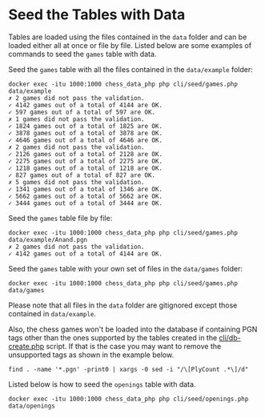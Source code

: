 # Seed the Tables with Data

Tables are loaded using the files contained in the `data` folder and can be loaded either all at once or file by file. Listed below are some examples of commands to seed the `games` table with data.

Seed the `games` table with all the files contained in the `data/example` folder:

```text
docker exec -itu 1000:1000 chess_data_php php cli/seed/games.php data/example
✗ 2 games did not pass the validation.
✓ 4142 games out of a total of 4144 are OK.
✓ 597 games out of a total of 597 are OK.
✗ 1 games did not pass the validation.
✓ 1824 games out of a total of 1825 are OK.
✓ 3878 games out of a total of 3878 are OK.
✓ 4646 games out of a total of 4646 are OK.
✗ 2 games did not pass the validation.
✓ 2126 games out of a total of 2128 are OK.
✓ 2275 games out of a total of 2275 are OK.
✓ 1218 games out of a total of 1218 are OK.
✓ 827 games out of a total of 827 are OK.
✗ 5 games did not pass the validation.
✓ 1341 games out of a total of 1346 are OK.
✓ 5662 games out of a total of 5662 are OK.
✓ 3444 games out of a total of 3444 are OK.
```

Seed the `games` table file by file:

```text
docker exec -itu 1000:1000 chess_data_php php cli/seed/games.php data/example/Anand.pgn
✗ 2 games did not pass the validation.
✓ 4142 games out of a total of 4144 are OK.
```

Seed the `games` table with your own set of files in the `data/games` folder:

```text
docker exec -itu 1000:1000 chess_data_php php cli/seed/games.php data/games
```

Please note that all files in the `data` folder are gitignored except those contained in `data/example`.

Also, the chess games won't be loaded into the database if containing PGN tags other than the ones supported by the tables created in the [cli/db-create.php](https://github.com/chesslablab/chess-data/blob/main/cli/db-create.php) script. If that is the case you may want to remove the unsupported tags as shown in the example below.

```text
find . -name '*.pgn' -print0 | xargs -0 sed -i "/\[PlyCount .*\]/d"
```

Listed below is how to seed the `openings` table with data.

```text
docker exec -itu 1000:1000 chess_data_php php cli/seed/openings.php data/openings
```
